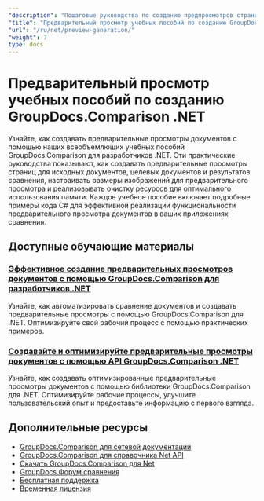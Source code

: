 ```yaml
---
"description": "Пошаговые руководства по созданию предпросмотров страниц для исходных, целевых и результирующих документов с использованием GroupDocs.Comparison для .NET."
"title": "Предварительный просмотр учебных пособий по созданию GroupDocs.Comparison .NET"
"url": "/ru/net/preview-generation/"
"weight": 7
type: docs
---
```

# Предварительный просмотр учебных пособий по созданию GroupDocs.Comparison .NET

Узнайте, как создавать предварительные просмотры документов с помощью наших всеобъемлющих учебных пособий GroupDocs.Comparison для разработчиков .NET. Эти практические руководства показывают, как создавать предварительные просмотры страниц для исходных документов, целевых документов и результатов сравнения, настраивать размеры изображений для предварительного просмотра и реализовывать очистку ресурсов для оптимального использования памяти. Каждое учебное пособие включает подробные примеры кода C# для эффективной реализации функциональности предварительного просмотра документов в ваших приложениях сравнения.

## Доступные обучающие материалы

### [Эффективное создание предварительных просмотров документов с помощью GroupDocs.Comparison для разработчиков .NET](./generate-document-previews-groupdocs-comparison-net/)
Узнайте, как автоматизировать сравнение документов и создавать предварительные просмотры с помощью GroupDocs.Comparison для .NET. Оптимизируйте свой рабочий процесс с помощью практических примеров.

### [Создавайте и оптимизируйте предварительные просмотры документов с помощью API GroupDocs.Comparison .NET](./optimize-document-previews-groupdocs-comparison-dotnet/)
Узнайте, как создавать оптимизированные предварительные просмотры документов с помощью библиотеки GroupDocs.Comparison для .NET. Оптимизируйте рабочие процессы, улучшите пользовательский опыт и предоставьте информацию с первого взгляда.

## Дополнительные ресурсы

- [GroupDocs.Comparison для сетевой документации](https://docs.groupdocs.com/comparison/net/)
- [GroupDocs.Comparison для справочника Net API](https://reference.groupdocs.com/comparison/net/)
- [Скачать GroupDocs.Comparison для Net](https://releases.groupdocs.com/comparison/net/)
- [GroupDocs.Форум сравнения](https://forum.groupdocs.com/c/comparison)
- [Бесплатная поддержка](https://forum.groupdocs.com/)
- [Временная лицензия](https://purchase.groupdocs.com/temporary-license/)